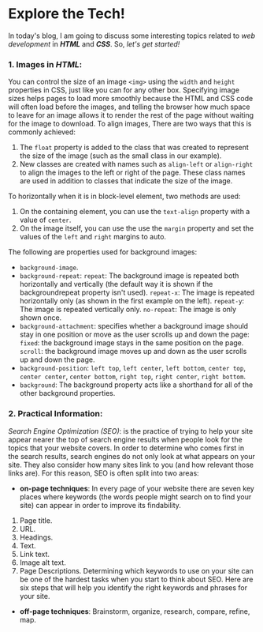 # Explore the Tech! 

In today's blog, I am going to discuss some interesting topics related to _web development_ in ***HTML*** and ***CSS***. So, _let's get started!_

### 1. Images in _HTML_:
You can control the size of an image `<img>` using the `width` and `height` properties in CSS, just like you can for any other box.
Specifying image sizes helps pages to load more smoothly because the HTML and CSS code will often load before the images, and telling the browser how much space to leave for an
image allows it to render the rest of the page without waiting for the image to download.
To align images, There are two ways that this is commonly achieved:
1. The `float` property is added to the class that was created to represent the size of the image (such as the small class in our example).
2. New classes are created with names such as `align-left` or `align-right` to align the images to the left or right of the page. These class names are used in addition to classes that indicate the size of the image.

To horizontally when it is in block-level element, two methods are used:
1. On the containing element, you can use the `text-align` property with a value of `center`.
2. On the image itself, you can use the use the `margin` property and set the values of the `left` and `right` margins to auto.

The following are properties used for background images:
* `background-image`.
* `background-repeat`:
`repeat`: The background image is repeated both horizontally and vertically (the default way it is shown if the backgroundrepeat property isn't used).
`repeat-x`: The image is repeated horizontally only (as shown in the first example on the left).
`repeat-y`: The image is repeated vertically only.
`no-repeat`: The image is only shown once.
* `background-attachment`: specifies whether a background image should stay in one position or move as the user scrolls up and down the page:
`fixed`: the background image stays in the same position on the page.
`scroll`: the background image moves up and down as the user scrolls up and down the page.
* `background-position`: `left top`, `left center`, `left bottom`, `center top`, `center center`, `center bottom`, `right top`, `right center`, `right bottom`.
* `background`: The background property acts like a shorthand for all of the other background properties.


### 2. Practical Information:
_Search Engine Optimization (SEO)_: is the practice of trying to help your site appear nearer the top of search engine results when people look for the topics that your website covers. In order to determine who comes first in the search results, search engines do not only look at what appears on your site. 
They also consider how many sites link to you (and how relevant those links are). For this reason, SEO is often split into two areas:
* **on-page techniques**: In every page of your website there are seven key places where keywords (the words people might search on to find your site) can appear in order to improve its findability.
1. Page title.
2. URL.
3. Headings.
4. Text.
5. Link text.
6. Image alt text.
7. Page Descriptions.
Determining which keywords to use on your site can be one of the hardest tasks when you start to think about SEO. Here are six steps that will help you identify the right keywords and phrases for your site.
* **off-page techniques**: Brainstorm, organize, research, compare, refine, map.
